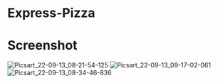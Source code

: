 # Express-Pizza
# Screenshot
![Picsart_22-09-13_08-21-54-125](https://user-images.githubusercontent.com/112925756/189799170-89be050c-f47e-4867-a645-0f4a070a4e5e.jpg)
![Picsart_22-09-13_09-17-02-061](https://user-images.githubusercontent.com/112925756/189803267-08d29855-ab72-439e-836c-43470dd78669.jpg)
![Picsart_22-09-13_08-34-46-836](https://user-images.githubusercontent.com/112925756/189803408-616a9f8a-61be-462f-91d3-5f99d826bc41.jpg)






